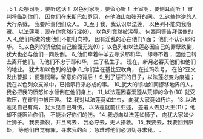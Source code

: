 . 5 
1_众祭司啊，要听这话！ 
以色列家啊，要留心听！ 
王室啊，要侧耳而听！ 
审判将临到你们， 
因你们在米斯巴如罗网， 
在他泊山如张开的网。 
2_这些悖逆的人大行杀戮， 
我要斥责他们众人。 
3_至于我，我认识以法莲， 
以色列不能向我隐藏。 
以法莲哪，现在你竟然行淫(8)， 
以色列竟然被污辱。 
何西阿警告拜偶像的人 
4_他们所做的使他们不能归向神， 
因有淫乱的心在他们Y面； 
他们不认识耶和华。 
5_以色列的骄傲使自己脸面无光(9)； 
以色列和以法莲必因自己的罪孽跌倒， 
犹大也必与他们一同跌倒。 
6_他们牵着牛羊去寻求耶和华， 
却寻不着； 
因他已转去离开他们。 
7_他们不忠于耶和华， 
生了私生子。 
现在，新月必吞灭他们和他们的地业。 
犹大和以色列的战争 
8_你们当在基比亚吹角， 
在拉玛吹号， 
在伯?亚文发出警报； 
便雅悯哪，留意你的背后！ 
9_到了惩罚的日子，以法莲必变为废墟； 
我在以色列众支派中，已指示将来必成的事。 
10_犹大的领袖如同挪移地界的人， 
我必把我的愤怒如水倾倒在他们身上。 
11_以法莲因喜爱遵从荒谬的命令(10) 
就受欺压，在审判中被压碎。 
12_我对以法莲竟如蛀虫， 
向犹大家竟如朽烂。 
13_以法莲见自己有病， 
犹大见自己有伤， 
以法莲就前往亚述， 
差遣人去见大王(11)； 
他却不能医治你们， 
不能治好你们的伤。 
14_我必向以法莲如狮子， 
向犹大家如少壮狮子。 
我要撕裂，并且离去， 
我必夺去，无人搭救。 
15_我要去，我要回到原处， 
等他们自觉有罪，寻求我的面； 
急难时他们必切切寻求我。 
 .